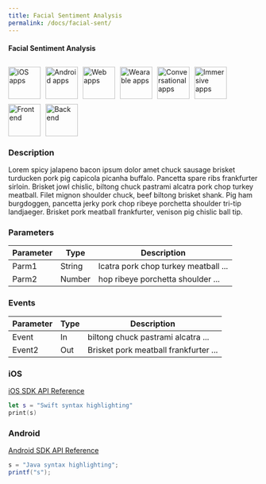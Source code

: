 ```yaml
---
title: Facial Sentiment Analysis
permalink: /docs/facial-sent/
---
```


#### Facial Sentiment Analysis

<div style="display: flex; flex-wrap: wrap;">
<img src="../assets/apple-black.png" title="Supports iOS apps" alt="iOS apps" width="65" style="margin: 10px 10px 0 0;" />
<img src="../assets/android-black.png" title="Supports Android apps" alt="Android apps" width="65" style="margin: 10px 10px 0 0;" />
<img src="../assets/js-black.png" title="Supports web apps" alt="Web apps" width="65" style="margin: 10px 10px 0 0;" />
<img src="../assets/watch-black.png" title="Supports wearable apps" alt="Wearable apps" width="65" style="margin: 10px 10px 0 0;" />
<img src="../assets/chat-black.png" title="Supports chat or voice apps" alt="Conversational apps" width="65" style="margin: 10px 10px 0 0;" />
<img src="../assets/ar-black.png" title="Supports immersive apps" alt="Immersive apps" width="65" style="margin: 10px 10px 0 0;" />
<img src="../assets/fe-black.png" title="Has front-end components" alt="Front end" width="65" style="margin: 10px 10px 0 0;" />
<img src="../assets/be-black.png" title="Requires back-end components" alt="Back end" width="65" style="margin: 10px 10px 0 0;" />
</div>

### Description

Lorem spicy jalapeno bacon ipsum dolor amet chuck sausage brisket turducken pork pig capicola picanha buffalo. Pancetta spare ribs frankfurter sirloin. Brisket jowl chislic, biltong chuck pastrami alcatra pork chop turkey meatball. Filet mignon shoulder chuck, beef biltong brisket shank. Pig ham burgdoggen, pancetta jerky pork chop ribeye porchetta shoulder tri-tip landjaeger. Brisket pork meatball frankfurter, venison pig chislic ball tip.

### Parameters

| Parameter | Type   | Description                          |
| --------- | ------ | ------------------------------------ |
| Parm1     | String | lcatra pork chop turkey meatball ... |
| Parm2     | Number | hop ribeye porchetta shoulder ...    |

### Events

| Parameter | Type | Description                           |
| --------- | ---- | ------------------------------------- |
| Event     | In   | biltong chuck pastrami alcatra ...    |
| Event2    | Out  | Brisket pork meatball frankfurter ... |

### iOS

[iOS SDK API Reference](https://developer.sap.com)

```swift
let s = "Swift syntax highlighting"
print(s)
```

### Android

[Android SDK API Reference](https://developer.sap.com)

```java
s = "Java syntax highlighting";
printf("s");
```
